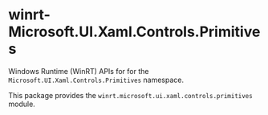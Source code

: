 <!-- warning: Please don't edit this file. It was automatically generated. -->

# winrt-Microsoft.UI.Xaml.Controls.Primitives

Windows Runtime (WinRT) APIs for for the `Microsoft.UI.Xaml.Controls.Primitives` namespace.

This package provides the `winrt.microsoft.ui.xaml.controls.primitives` module.
